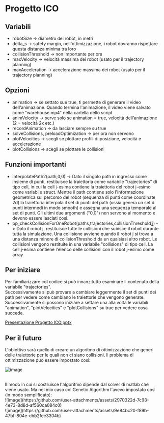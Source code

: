 # Progetto ICO
## Variabili
<ul>
<li>robotSize -> diametro del robot, in metri</li>
<li>delta_s -> safety margin, nell'ottimizzazione, i robot dovranno rispettare questa distanza minima tra loro</li>
<li>collisionThreshold -> non importante per ora</li>
<li>maxVelocity -> velocità massima dei robot (usato per il trajectory planning)</li>
<li>maxAcceleration -> accelerazione massima dei robot (usato per il trajectory planning)</li>
</ul>

## Opzioni
<ul>
<li>animation -> se settato sue true, ti permette di generare il video dell'animazione. Quando termina l'animazione, il video viene salvato come "warehouse.mp4" nella cartella dello script</li>
<li>animVelocity -> serve solo se animation = true, velocità dell'animazione (2 = velocità 2x etc.)</li>
<li>recordAnimation -> da lasciare sempre su true</li>
<li>solveCollisions, preloadOptimization -> per ora non servono</li>
<li>plotVelocities -> scegli se plottare profili di posizione, velocità e accelerazione</li>
<li>plotCollisions -> scegli se plottare le collisioni</li>
</ul>

## Funzioni importanti
<ul>
  <li>interpolatePath2(path,0,0) -> Dato il singolo path in ingresso come insieme di punti, restituisce la traiettoria come variabile "trajectories" di tipo cell, in cui la cell j-esima contiene la traiettoria del robot j-esimo come variabile struct. Mentre il path contiene solo l'informazione geometrica sul percorso del robot (sequenza di punti come coordinate 2d) la traiettoria interpola il set di punti del path (ossia genera un set di punti intermedi in modo smooth) e assegna una sequenza temporale al set di punti. Gli ultimi due argomenti ("0,0") non servono al momento e devono essere lasciati così.</li>
  <li>pp_checkCollisionForOneRobot(paths,trajectories,collisionThreshold,j) -> Dato il robot j, restituisce tutte le collisioni che subisce il robot durante tutta la simulazione. Una collisione avviene quando il robot j si trova a una distanza minore di collisionThreshold da un qualsiasi altro robot. Le collisioni vengono restituite in una variabile "collisions" di tipo cell. La cell j-esima contiene l'elenco delle collisioni con il robot j-esimo come array</li>
</ul>

## Per iniziare
Per familiarizzare col codice si può innanzitutto esaminare il contenuto della variabile "trajectories".<br>
Successivamente si può provare a cambiare leggermente il set di punti dei path per vedere come cambiano le traiettorie che vengono generate.<br>
Successivamente si possono iniziare a settare una alla volta le variabili "animation", "plotVelocities" e "plotCollisions" su true per vedere cosa succede.<br>

[Presentazione Progetto ICO.pptx](https://github.com/user-attachments/files/18867524/Presentazione.Progetto.ICO.pptx)

## Per il futuro
L'obiettivo sarà quello di creare un algoritmo di ottimizzazione che generi delle traiettorie per le quali non ci siano collisioni.
Il problema di ottimizzazione può essere impostato così:<br>

![image](https://github.com/user-attachments/assets/d3734f2c-a98f-459c-940a-28da24ab6755)

<br>
Il modo in cui si costruisce l'algoritmo dipende dal solver di matlab che viene usato. Ma nel mio caso col Genetic Algorithm l'avevo impostato così (in modo semplificato):<br>
![image](https://github.com/user-attachments/assets/2970322d-7c93-4e73-8d8d-af560ca084c0)<br>
![image](https://github.com/user-attachments/assets/9e84bc20-f89b-47bf-804e-dbb2fee3304b)



